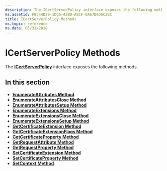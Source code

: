 ```yaml
---
description: The ICertServerPolicy interface exposes the following methods.
ms.assetid: F8544D29-1DC6-438D-A8CF-0A67D4D6C2BC
title: ICertServerPolicy Methods
ms.topic: reference
ms.date: 05/31/2018
---
```


# ICertServerPolicy Methods

The [**ICertServerPolicy**](/windows/desktop/api/Certif/nn-certif-icertserverpolicy) interface exposes the following methods.

## In this section

-   [**EnumerateAttributes Method**](/windows/desktop/api/Certif/nf-certif-icertserverpolicy-enumerateattributes)
-   [**EnumerateAttributesClose Method**](/windows/desktop/api/Certif/nf-certif-icertserverpolicy-enumerateattributesclose)
-   [**EnumerateAttributesSetup Method**](/windows/desktop/api/Certif/nf-certif-icertserverpolicy-enumerateattributessetup)
-   [**EnumerateExtensions Method**](/windows/desktop/api/Certif/nf-certif-icertserverpolicy-enumerateextensions)
-   [**EnumerateExtensionsClose Method**](/windows/desktop/api/Certif/nf-certif-icertserverpolicy-enumerateextensionsclose)
-   [**EnumerateExtensionsSetup Method**](/windows/desktop/api/Certif/nf-certif-icertserverpolicy-enumerateextensionssetup)
-   [**GetCertificateExtension Method**](/windows/desktop/api/Certif/nf-certif-icertserverpolicy-getcertificateextension)
-   [**GetCertificateExtensionFlags Method**](/windows/desktop/api/Certif/nf-certif-icertserverpolicy-getcertificateextensionflags)
-   [**GetCertificateProperty Method**](/windows/desktop/api/Certif/nf-certif-icertserverpolicy-getcertificateproperty)
-   [**GetRequestAttribute Method**](/windows/desktop/api/Certif/nf-certif-icertserverpolicy-getrequestattribute)
-   [**GetRequestProperty Method**](/windows/desktop/api/Certif/nf-certif-icertserverpolicy-getrequestproperty)
-   [**SetCertificateExtension Method**](/windows/desktop/api/Certif/nf-certif-icertserverpolicy-setcertificateextension)
-   [**SetCertificateProperty Method**](/windows/desktop/api/Certif/nf-certif-icertserverpolicy-setcertificateproperty)
-   [**SetContext Method**](/windows/desktop/api/Certif/nf-certif-icertserverpolicy-setcontext)

 

 




